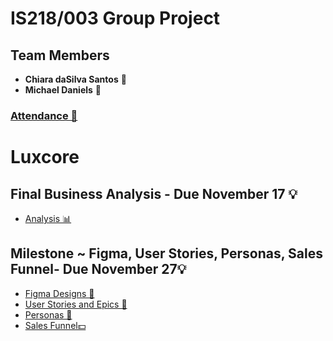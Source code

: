 # IS218/003 Group Project

## Team Members
- **Chiara daSilva Santos** 🌟
- **Michael Daniels** 🌟

### [Attendance 📅](attendance.md)

# Luxcore

## Final Business Analysis - Due November 17 💡
- [Analysis 📊](files/analysis.md)

## Milestone ~ Figma, User Stories, Personas, Sales Funnel- Due November 27💡
- [Figma Designs 🎨](files/figma.md)
- [User Stories and Epics 👥](files/epics.md)
- [Personas 👤](files/persona.md)
- [Sales Funnel💵](files/salesFunnel.md)